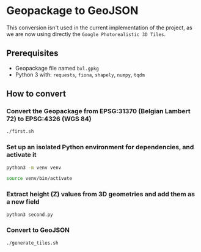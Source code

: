 # Geopackage to GeoJSON

This conversion isn't used in the current implementation of the project, as we are now using directly the `Google Photorealistic 3D Tiles`.

## Prerequisites

- Geopackage file named `bxl.gpkg`
- Python 3 with: `requests`, `fiona`, `shapely`, `numpy`, `tqdm`

## How to convert

   ### Convert the Geopackage from EPSG:31370 (Belgian Lambert 72) to EPSG:4326 (WGS 84)
   ```bash
   ./first.sh
   ```

   ### Set up an isolated Python environment for dependencies, and activate it
   ```bash
   python3 -m venv venv
   
   source venv/bin/activate
   ```

   ### Extract height (Z) values from 3D geometries and add them as a new field
   ```bash
   python3 second.py
   ```

   ### Convert to GeoJSON
   ```bash
   ./generate_tiles.sh
   ```
